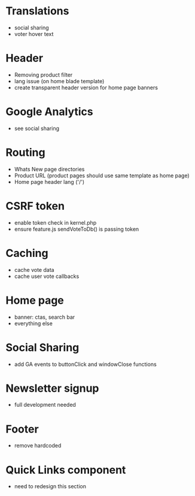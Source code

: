 
# Translations 
- social sharing
- voter hover text

# Header
- Removing product filter
- lang issue (on home blade template)
- create transparent header version for home page banners

# Google Analytics
- see social sharing

# Routing
- Whats New page directories
- Product URL (product pages should use same template as home page)
- Home page header lang ('/')

# CSRF token
- enable token check in kernel.php
- ensure feature.js sendVoteToDb() is passing token

# Caching
- cache vote data
- cache user vote callbacks

# Home page
- banner: ctas, search bar
- everything else

# Social Sharing
- add GA events to buttonClick and windowClose functions

# Newsletter signup
- full development needed

# Footer 
- remove hardcoded

# Quick Links component 
- need to redesign this section

